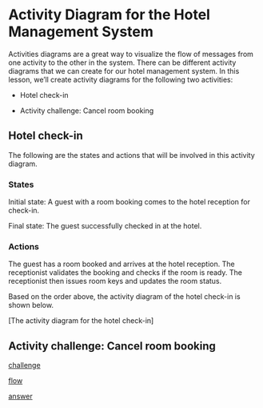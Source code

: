 # Activity Diagram for the Hotel Management System
Activities diagrams are a great way to visualize the flow of messages from one activity to the other in the system. There can be different activity diagrams that we can create for our hotel management system. In this lesson, we’ll create activity diagrams for the following two activities:

- Hotel check-in

- Activity challenge: Cancel room booking


## Hotel check-in
The following are the states and actions that will be involved in this activity diagram.

### States
Initial state: A guest with a room booking comes to the hotel reception for check-in.

Final state: The guest successfully checked in at the hotel.

### Actions
The guest has a room booked and arrives at the hotel reception. The receptionist validates the booking and checks if the room is ready. The receptionist then issues room keys and updates the room status.

Based on the order above, the activity diagram of the hotel check-in is shown below.

[The activity diagram for the hotel check-in]

## Activity challenge: Cancel room booking

[challenge](./challenge.png)

[flow](./flow.png)

[answer](./activityanswer.png)
